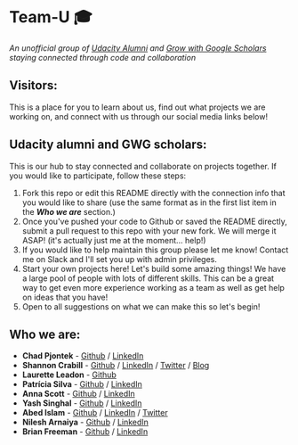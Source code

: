 
# Team-U :mortar_board:
*An unofficial group of [Udacity Alumni](https://www.udacity.com/) and [Grow with Google Scholars](https://www.udacity.com/grow-with-google) staying connected through code and collaboration*

## Visitors:
This is a place for you to learn about us, find out what projects we are working on, and connect with us through our social media links below!

## Udacity alumni and GWG scholars:
This is our hub to stay connected and collaborate on projects together. If you would like to participate, follow these steps:

1. Fork this repo or edit this README directly with the connection info that you would like to share (use the same format as in the first list item in the ***Who we are*** section.)
2. Once you've pushed your code to Github or saved the README directly, submit a pull request to this repo with your new fork. We will merge it ASAP! (it's actually just me at the moment... help!)
3. If you would like to help maintain this group please let me know! Contact me on Slack and I'll set you up with admin privileges.
4. Start your own projects here! Let's build some amazing things! We have a large pool of people with lots of different skills. This can be a great way to get even more experience working as a team as well as get help on ideas that you have!
5. Open to all suggestions on what we can make this so let's begin!

## Who we are:
* **Chad Pjontek** - [Github](https://github.com/chadpjontek) / [LinkedIn](https://www.linkedin.com/in/chad-pjontek/)
* **Shannon Crabill** - [Github](https://github.com/scrabill) / [LinkedIn](https://www.linkedin.com/in/shannoncrabill/) / [Twitter](https://twitter.com/shannon_crabill) / [Blog](https://shannoncrabill.com/blog/)
* **Laurette Leadon** - [Github](https://github.com/psittacine)
* **Patrícia Silva** - [Github](https://github.com/PlaySnowi) / [LinkedIn](https://www.linkedin.com/in/patriciarrsilva/)
* **Anna Scott** - [Github](https://github.com/forfireonly) / [LinkedIn](www.linkedin.com/in/anna-scott-developer)
* **Yash Singhal** - [Github](https://github.com/yashgyy) / [LinkedIn](https://www.linkedin.com/in/yashsinghaldev/)
* **Abed Islam** - [Github](https://github.com/notacouch) / [LinkedIn](https://www.linkedin.com/in/notacouch/) / [Twitter](https://twitter.com/notacouch)
* **Nilesh Arnaiya** - [Github](https://github.com/NileshArnaiya) / [LinkedIn](https://linkedin.com/in/nilesh-arnaiya-892150b0/)
* **Brian Freeman** - [Github](https://github.com/AtlantaDancer) / [LinkedIn](https://www.linkedin.com/in/brian-freeman-41763739/)
